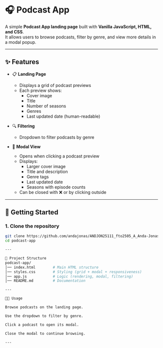 # 🎧 Podcast App

A simple **Podcast App landing page** built with **Vanilla JavaScript, HTML, and CSS**.  
It allows users to browse podcasts, filter by genre, and view more details in a modal popup.

---

## ✨ Features

- 📋 **Landing Page**
  - Displays a grid of podcast previews
  - Each preview shows:
    - Cover image
    - Title
    - Number of seasons
    - Genres
    - Last updated date (human-readable)

- 🔍 **Filtering**
  - Dropdown to filter podcasts by genre

- 💬 **Modal View**
  - Opens when clicking a podcast preview
  - Displays:
    - Larger cover image
    - Title and description
    - Genre tags
    - Last updated date
    - Seasons with episode counts
  - Can be closed with ❌ or by clicking outside

---


## 🚀 Getting Started

### 1. Clone the repository
```bash
git clone https://github.com/andajonas/ANDJON25111_fto2505_A_Anda-Jonas_DJS01.git
cd podcast-app

---

📂 Project Structure
podcast-app/
│── index.html        # Main HTML structure
│── styles.css        # Styling (grid + modal + responsiveness)
│── app.js            # Logic (rendering, modal, filtering)
│── README.md         # Documentation

---

🧑‍💻 Usage

Browse podcasts on the landing page.

Use the dropdown to filter by genre.

Click a podcast to open its modal.

Close the modal to continue browsing.

---
